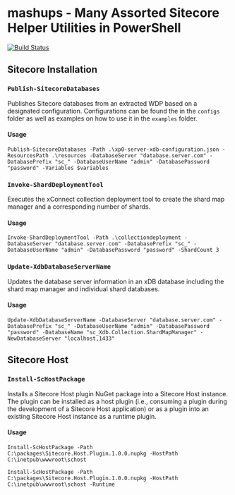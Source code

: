 # mashups - Many Assorted Sitecore Helper Utilities in PowerShell

[![Build Status](https://github.com/georgechang/mashups/workflows/PowerShell%20Gallery/badge.svg)](https://github.com/georgechang/mashups/actions?query=workflow%3Amashups)

## Sitecore Installation

### `Publish-SitecoreDatabases`

Publishes Sitecore databases from an extracted WDP based on a designated configuration. Configurations can be found the in the `configs` folder as well as examples on how to use it in the `examples` folder.

#### Usage

`Publish-SitecoreDatabases -Path .\xp0-server-xdb-configuration.json -ResourcesPath .\resources -DatabaseServer "database.server.com" -DatabasePrefix "sc_" -DatabaseUserName "admin" -DatabasePassword "password" -Variables $variables`

### `Invoke-ShardDeploymentTool`

Executes the xConnect collection deployment tool to create the shard map manager and a corresponding number of shards.

#### Usage

`Invoke-ShardDeploymentTool -Path .\collectiondeployment -DatabaseServer "database.server.com" -DatabasePrefix "sc_" -DatabaseUserName "admin" -DatabasePassword "password" -ShardCount 3`

### `Update-XdbDatabaseServerName`

Updates the database server information in an xDB database including the shard map manager and individual shard databases.

#### Usage

`Update-XdbDatabaseServerName -DatabaseServer "database.server.com" -DatabasePrefix "sc_" -DatabaseUserName "admin" -DatabasePassword "password" -DatabaseName "sc_Xdb.Collection.ShardMapManager" -NewDatabaseServer "localhost,1433"`

## Sitecore Host

### `Install-ScHostPackage`

Installs a Sitecore Host plugin NuGet package into a Sitecore Host instance. The plugin can be installed as a host plugin (i.e., consuming a plugin during the development of a Sitecore Host application) or as a plugin into an existing Sitecore Host instance as a runtime plugin.

#### Usage

`Install-ScHostPackage -Path C:\packages\Sitecore.Host.Plugin.1.0.0.nupkg -HostPath C:\inetpub\wwwroot\schost`

`Install-ScHostPackage -Path C:\packages\Sitecore.Host.Plugin.1.0.0.nupkg -HostPath C:\inetpub\wwwroot\schost -Runtime`
